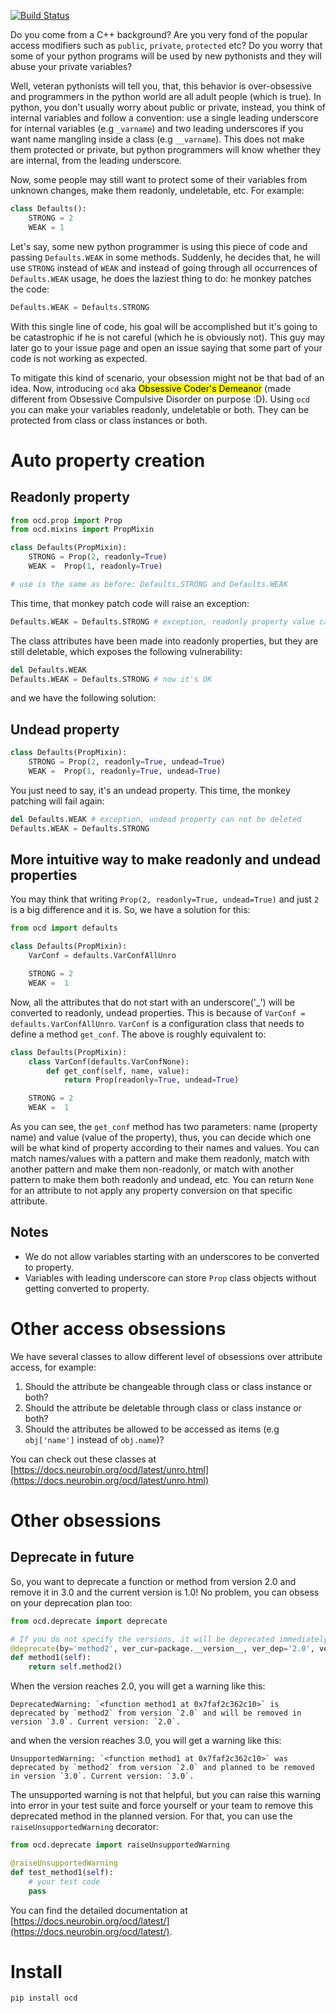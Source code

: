 [![Build Status](https://travis-ci.org/neurobin/python-ocd.svg?branch=release)](https://travis-ci.org/neurobin/python-ocd)

Do you come from a C++ background? Are you very fond of the popular access modifiers such as `public`, `private`, `protected` etc? Do you worry that some of your python programs will be used by new pythonists and they will abuse your private variables?

Well, veteran pythonists will tell you, that, this behavior is over-obsessive and programmers in the python world are all adult people (which is true). In python, you don't usually worry about public or private, instead, you think of internal variables and follow a convention: use a single leading underscore for internal variables (e.g `_varname`) and two leading underscores if you want name mangling inside a class (e.g `__varname`). This does not make them protected or private, but python programmers will know whether they are internal, from the leading underscore.

Now, some people may still want to protect some of their variables from unknown changes, make them readonly, undeletable, etc. For example:

```python
class Defaults():
    STRONG = 2
    WEAK = 1
```

Let's say, some new python programmer is using this piece of code and passing `Defaults.WEAK` in some methods. Suddenly, he decides that, he will use `STRONG` instead of `WEAK` and instead of going through all occurrences of `Defaults.WEAK` usage, he does the laziest thing to do: he monkey patches the code:

```python
Defaults.WEAK = Defaults.STRONG
```

With this single line of code, his goal will be accomplished but it's going to be catastrophic if he is not careful (which he is obviously not). This guy may later go to your issue page and open an issue saying that some part of your code is not working as expected.

To mitigate this kind of scenario, your obsession might not be that bad of an idea. Now, introducing `ocd` aka <mark>Obsessive Coder's Demeanor</mark> (made different from Obsessive Compulsive Disorder on purpose :D). Using `ocd` you can make your variables readonly, undeletable or both. They can be protected from class or class instances or both.

# Auto property creation

## Readonly property

```python
from ocd.prop import Prop
from ocd.mixins import PropMixin

class Defaults(PropMixin):
    STRONG = Prop(2, readonly=True)
    WEAK =  Prop(1, readonly=True)

# use is the same as before: Defaults.STRONG and Defaults.WEAK
```

This time, that monkey patch code will raise an exception:

```python
Defaults.WEAK = Defaults.STRONG # exception, readonly property value can not be changed.
```

The class attributes have been made into readonly properties, but they are still deletable, which exposes the following vulnerability:

```python
del Defaults.WEAK
Defaults.WEAK = Defaults.STRONG # now it's OK
```

and we have the following solution:

## Undead property

```python
class Defaults(PropMixin):
    STRONG = Prop(2, readonly=True, undead=True)
    WEAK =  Prop(1, readonly=True, undead=True)
```

You just need to say, it's an undead property. This time, the monkey patching will fail again:

```python
del Defaults.WEAK # exception, undead property can not be deleted
Defaults.WEAK = Defaults.STRONG
```

## More intuitive way to make readonly and undead properties

You may think that writing `Prop(2, readonly=True, undead=True)` and just `2` is a big difference and it is. So, we have a solution for this:

```python
from ocd import defaults

class Defaults(PropMixin):
    VarConf = defaults.VarConfAllUnro

    STRONG = 2
    WEAK =  1
```

Now, all the attributes that do not start with an underscore('_') will be converted to readonly, undead properties. This is because of `VarConf = defaults.VarConfAllUnro`. `VarConf` is a configuration class that needs to define a method `get_conf`. The above is roughly equivalent to:

```python
class Defaults(PropMixin):
    class VarConf(defaults.VarConfNone):
        def get_conf(self, name, value):
            return Prop(readonly=True, undead=True)

    STRONG = 2
    WEAK =  1
```

As you can see, the `get_conf` method has two parameters: name (property name) and value (value of the property), thus, you can decide which one will be what kind of property according to their names and values. You can match names/values with a pattern and make them readonly, match with another pattern and make them non-readonly, or match with another pattern to make them both readonly and undead, etc. You can return `None` for an attribute to not apply any property conversion on that specific attribute.

## Notes

* We do not allow variables starting with an underscores to be converted to property.
* Variables with leading underscore can store `Prop` class objects without getting converted to property.

# Other access obsessions

We have several classes to allow different level of obsessions over attribute access, for example:

1. Should the attribute be changeable through class or class instance or both?
2. Should the attribute be deletable through class or class instance or both?
3. Should the attributes be allowed to be accessed as items (e.g `obj['name']` instead of `obj.name`)?

You can check out these classes at [https://docs.neurobin.org/ocd/latest/unro.html](https://docs.neurobin.org/ocd/latest/unro.html)

# Other obsessions

## Deprecate in future

So, you want to deprecate a function or method from version 2.0 and remove it in 3.0 and the current version is 1.0! No problem, you can obsess on your deprecation plan too:

```python
from ocd.deprecate import deprecate

# If you do not specify the versions, it will be deprecated immediately
@deprecate(by='method2', ver_cur=package.__version__, ver_dep='2.0', ver_eol='3.0')
def method1(self):
    return self.method2()
```

When the version reaches 2.0, you will get a warning like this:

```
DeprecatedWarning: `<function method1 at 0x7faf2c362c10>` is deprecated by `method2` from version `2.0` and will be removed in version `3.0`. Current version: `2.0`.
```

and when the version reaches 3.0, you will get a warning like this:

```
UnsupportedWarning: `<function method1 at 0x7faf2c362c10>` was deprecated by `method2` from version `2.0` and planned to be removed in version `3.0`. Current version: `3.0`.
```

The unsupported warning is not that helpful, but you can raise this warning into error in your test suite and force yourself or your team to remove this deprecated method in the planned version. For that, you can use the `raiseUnsupportedWarning` decorator:

```python
from ocd.deprecate import raiseUnsupportedWarning

@raiseUnsupportedWarning
def test_method1(self):
    # your test code
    pass
```

You can find the detailed documentation at [https://docs.neurobin.org/ocd/latest/](https://docs.neurobin.org/ocd/latest/).

# Install

```bash
pip install ocd
```
